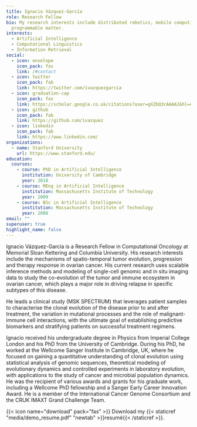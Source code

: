 ```yaml
---
title: Ignacio Vázquez-García
role: Research Fellow
bio: My research interests include distributed robotics, mobile computing and
  programmable matter.
interests:
  - Artificial Intelligence
  - Computational Linguistics
  - Information Retrieval
social:
  - icon: envelope
    icon_pack: fas
    link: /#contact
  - icon: twitter
    icon_pack: fab
    link: https://twitter.com/ivazquezgarcia
  - icon: graduation-cap
    icon_pack: fas
    link: https://scholar.google.co.uk/citations?user=gXZbQ3cAAAAJ&hl=en
  - icon: github
    icon_pack: fab
    link: https://github.com/ivazquez
  - icon: linkedin
    icon_pack: fab
    link: https://www.linkedin.com/
organizations:
  - name: Stanford University
    url: https://www.stanford.edu/
education:
  courses:
    - course: PhD in Artificial Intelligence
      institution: University of Cambridge
      year: 2018
    - course: MEng in Artificial Intelligence
      institution: Massachusetts Institute of Technology
      year: 2009
    - course: BSc in Artificial Intelligence
      institution: Massachusetts Institute of Technology
      year: 2008
email: ""
superuser: true
highlight_name: false
---
```

Ignacio Vázquez-García is a Research Fellow in Computational Oncology at Memorial Sloan Kettering and Columbia University. His research interests include the mechanisms of spatio-temporal tumor evolution, progression and therapy response in ovarian cancer. His current research uses scalable inference methods and modeling of single-cell genomic and in situ imaging data to study the co-evolution of the tumor and immune ecosystem in ovarian cancer, which plays a major role in driving relapse in specific subtypes of this disease.

He leads a clinical study (MSK SPECTRUM) that leverages patient samples to characterise the clonal evolution of the disease prior to and after treatment, the variation in mutational processes and the role of malignant-immune cell interactions, with the ultimate goal of establishing predictive biomarkers and stratifying patients on successful treatment regimens.

Ignacio received his undergraduate degree in Physics from Imperial College London and his PhD from the University of Cambridge. During his PhD, he worked at the Wellcome Sanger Institute in Cambridge, UK, where he focused on gaining a quantitative understanding of clonal evolution using statistical analysis of genomic sequences, theoretical modeling of evolutionary dynamics and controlled experiments in laboratory evolution, with applications to the study of cancer and microbial population dynamics. He was the recipient of various awards and grants for his graduate work, including a Wellcome PhD fellowship and a Sanger Early Career Innovation Award. He is a member of the International Cancer Genome Consortium and the CRUK IMAXT Grand Challenge Team.

{{< icon name="download" pack="fas" >}} Download my {{< staticref "media/demo_resume.pdf" "newtab" >}}resumé{{< /staticref >}}.